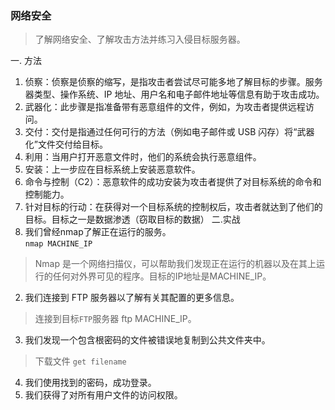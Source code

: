 ### 网络安全
> 了解网络安全、了解攻击方法并练习入侵目标服务器。

一. 方法  
  1. 侦察：侦察是侦察的缩写，是指攻击者尝试尽可能多地了解目标的步骤。服务器类型、操作系统、IP 地址、用户名和电子邮件地址等信息有助于攻击成功。
  2. 武器化：此步骤是指准备带有恶意组件的文件，例如，为攻击者提供远程访问。
  3. 交付：交付是指通过任何可行的方法（例如电子邮件或 USB 闪存）将“武器化”文件交付给目标。
  4. 利用：当用户打开恶意文件时，他们的系统会执行恶意组件。
  5. 安装：上一步应在目标系统上安装恶意软件。
  6. 命令与控制（C2）：恶意软件的成功安装为攻击者提供了对目标系统的命令和控制能力。
  7. 针对目标的行动：在获得对一个目标系统的控制权后，攻击者就达到了他们的目标。目标之一是数据渗透（窃取目标的数据）
二.实战
  1. 我们曾经nmap了解正在运行的服务。  
    ```nmap MACHINE_IP```
   > Nmap 是一个网络扫描仪，可以帮助我们发现正在运行的机器以及在其上运行的任何对外界可见的程序。目标的IP地址是MACHINE_IP。
  2. 我们连接到 FTP 服务器以了解有关其配置的更多信息。
   > 连接到目标` FTP `服务器 ftp MACHINE_IP。
  3. 我们发现一个包含根密码的文件被错误地复制到公共文件夹中。
   > 下载文件 `get filename`
  4. 我们使用找到的密码，成功登录。
  5. 我们获得了对所有用户文件的访问权限。
